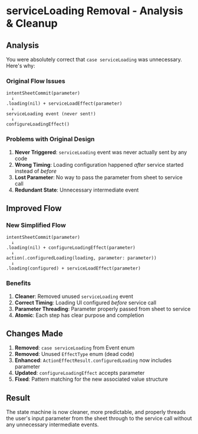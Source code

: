 # serviceLoading Removal - Analysis & Cleanup

## Analysis

You were absolutely correct that `case serviceLoading` was unnecessary. Here's why:

### Original Flow Issues
```
intentSheetCommit(parameter) 
  ↓
.loading(nil) + serviceLoadEffect(parameter)
  ↓
serviceLoading event (never sent!)
  ↓ 
configureLoadingEffect()
```

### Problems with Original Design
1. **Never Triggered**: `serviceLoading` event was never actually sent by any code
2. **Wrong Timing**: Loading configuration happened *after* service started instead of *before*
3. **Lost Parameter**: No way to pass the parameter from sheet to service call
4. **Redundant State**: Unnecessary intermediate event

## Improved Flow

### New Simplified Flow
```
intentSheetCommit(parameter) 
  ↓
.loading(nil) + configureLoadingEffect(parameter)
  ↓
action(.configuredLoading(loading, parameter: parameter))
  ↓
.loading(configured) + serviceLoadEffect(parameter)
```

### Benefits
1. **Cleaner**: Removed unused `serviceLoading` event
2. **Correct Timing**: Loading UI configured *before* service call
3. **Parameter Threading**: Parameter properly passed from sheet to service
4. **Atomic**: Each step has clear purpose and completion

## Changes Made

1. **Removed**: `case serviceLoading` from Event enum
2. **Removed**: Unused `EffectType` enum (dead code)
3. **Enhanced**: `ActionEffectResult.configuredLoading` now includes parameter
4. **Updated**: `configureLoadingEffect` accepts parameter
5. **Fixed**: Pattern matching for the new associated value structure

## Result

The state machine is now cleaner, more predictable, and properly threads the user's input parameter from the sheet through to the service call without any unnecessary intermediate events.
